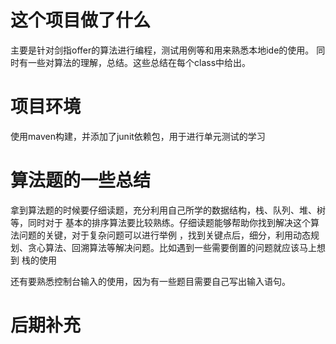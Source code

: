 # 这个项目做了什么
主要是针对剑指offer的算法进行编程，测试用例等和用来熟悉本地ide的使用。
同时有一些对算法的理解，总结。这些总结在每个class中给出。

# 项目环境
使用maven构建，并添加了junit依赖包，用于进行单元测试的学习

# 算法题的一些总结
拿到算法题的时候要仔细读题，充分利用自己所学的数据结构，栈、队列、堆、树等，同时对于
基本的排序算法要比较熟练。仔细读题能够帮助你找到解决这个算法问题的关键，对于复杂问题可以进行举例
，找到关键点后，细分，利用动态规划、贪心算法、回溯算法等解决问题。比如遇到一些需要倒置的问题就应该马上想到
栈的使用

还有要熟悉控制台输入的使用，因为有一些题目需要自己写出输入语句。

# 后期补充